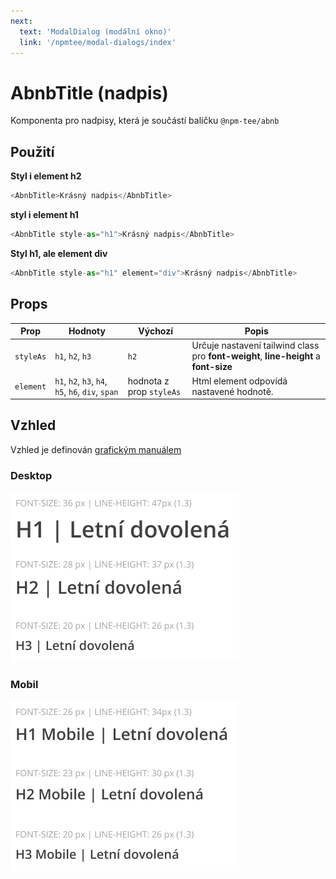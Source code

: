 ```yaml
---
next:
  text: 'ModalDialog (modální okno)'
  link: '/npmtee/modal-dialogs/index'
---
```


# AbnbTitle (nadpis)
Komponenta pro nadpisy, která je součástí balíčku `@npm-tee/abnb`

## Použití

**Styl i element h2**
```js
<AbnbTitle>Krásný nadpis</AbnbTitle>
```

**styl i element h1**
```js
<AbnbTitle style-as="h1">Krásný nadpis</AbnbTitle>
```

**Styl h1, ale element div**
```js
<AbnbTitle style-as="h1" element="div">Krásný nadpis</AbnbTitle>
```

## Props

| Prop      | Hodnoty                                           | Výchozí                  | Popis                                                                                        |
|-----------|---------------------------------------------------|--------------------------|----------------------------------------------------------------------------------------------|
| `styleAs` | `h1`, `h2`, `h3`                                  | `h2`                     | Určuje nastavení tailwind class pro **font-weight**, **line-height** a **font-size**        |
| `element` | `h1`, `h2`, `h3`, `h4`, `h5`, `h6`, `div`, `span` | hodnota z prop `styleAs` | Html element odpovídá nastavené hodnotě. |
## Vzhled
Vzhled je definován [grafickým manuálem](https://www.figma.com/file/mJ2TSNVSOhrJp1vHakNIgB/CK-FISCHER?type=design&node-id=4942-1123&mode=design&t=4EYe2XG5PgCGjyfB-4)

### Desktop
![Nadpisy desktop](./title-desktop.png)

### Mobil
![Nadpisy mobil](./title-mobil.png)

